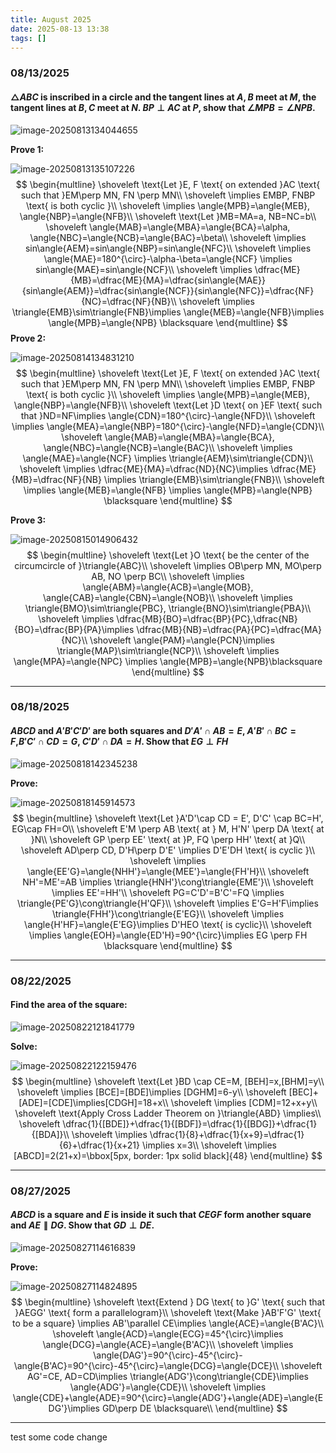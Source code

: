 ```yaml
---
title: August 2025
date: 2025-08-13 13:38
tags: []
---
```


### 08/13/2025

#### $\triangle{ABC}$ is inscribed in a circle and the tangent lines at $A,B$ meet at $M$, the tangent lines at $B,C$ meet at $N$. $BP\perp AC$ at $P$, show that $\angle{MPB}=\angle{NPB}$.

![image-20250813134044655](/assets/images/2025/image-20250730023724296.png)

**Prove 1:**

![image-20250813135107226](/assets/images/2025/image-20250730024501035.png)
$$
\begin{multline}
\shoveleft \text{Let }E, F \text{ on extended }AC \text{ such that }EM\perp MN, FN \perp MN\\
\shoveleft \implies EMBP, FNBP \text{ is both cyclic }\\
\shoveleft \implies \angle{MPB}=\angle{MEB}, \angle{NBP}=\angle{NFB}\\
\shoveleft \text{Let }MB=MA=a, NB=NC=b\\
\shoveleft \angle{MAB}=\angle{MBA}=\angle{BCA}=\alpha, \angle{NBC}=\angle{NCB}=\angle{BAC}=\beta\\
\shoveleft \implies sin\angle{AEM}=sin\angle{NBP}=sin\angle{NFC}\\
\shoveleft \implies \angle{MAE}=180^{\circ}-\alpha-\beta=\angle{NCF} \implies sin\angle{MAE}=sin\angle{NCF}\\
\shoveleft \implies \dfrac{ME}{MB}=\dfrac{ME}{MA}=\dfrac{sin\angle{MAE}}{sin\angle{AEM}}=\dfrac{sin\angle{NCF}}{sin\angle{NFC}}=\dfrac{NF}{NC}=\dfrac{NF}{NB}\\
\shoveleft \implies \triangle{EMB}\sim\triangle{FNB}\implies \angle{MEB}=\angle{NFB}\implies \angle{MPB}=\angle{NPB} \blacksquare
\end{multline}
$$
**Prove 2:**

![image-20250814134831210](/assets/images/2025/image-20250814134831210.png)
$$
\begin{multline}
\shoveleft \text{Let }E, F \text{ on extended }AC \text{ such that }EM\perp MN, FN \perp MN\\
\shoveleft \implies EMBP, FNBP \text{ is both cyclic }\\
\shoveleft \implies \angle{MPB}=\angle{MEB}, \angle{NBP}=\angle{NFB}\\
\shoveleft \text{Let }D \text{ on }EF \text{ such that }ND=NF\implies \angle{CDN}=180^{\circ}-\angle{NFD}\\
\shoveleft \implies \angle{MEA}=\angle{NBP}=180^{\circ}-\angle{NFD}=\angle{CDN}\\
\shoveleft \angle{MAB}=\angle{MBA}=\angle{BCA}, \angle{NBC}=\angle{NCB}=\angle{BAC}\\
\shoveleft \implies \angle{MAE}=\angle{NCF} \implies \triangle{AEM}\sim\triangle{CDN}\\
\shoveleft \implies \dfrac{ME}{MA}=\dfrac{ND}{NC}\implies \dfrac{ME}{MB}=\dfrac{NF}{NB} \implies \triangle{EMB}\sim\triangle{FNB}\\
\shoveleft \implies \angle{MEB}=\angle{NFB} \implies \angle{MPB}=\angle{NPB} \blacksquare
\end{multline}
$$

**Prove 3:**

![image-20250815014906432](/assets/images/2025/image-20250815014906432.png)
$$
\begin{multline}
\shoveleft \text{Let }O \text{ be the center of the circumcircle of }\triangle{ABC}\\
\shoveleft \implies OB\perp MN, MO\perp AB, NO \perp BC\\
\shoveleft \implies \angle{ABM}=\angle{ACB}=\angle{MOB}, \angle{CAB}=\angle{CBN}=\angle{NOB}\\
\shoveleft \implies \triangle{BMO}\sim\triangle{PBC}, \triangle{BNO}\sim\triangle{PBA}\\
\shoveleft \implies \dfrac{MB}{BO}=\dfrac{BP}{PC},\dfrac{NB}{BO}=\dfrac{BP}{PA}\implies \dfrac{MB}{NB}=\dfrac{PA}{PC}=\dfrac{MA}{NC}\\
\shoveleft \angle{PAM}=\angle{PCN}\implies \triangle{MAP}\sim\triangle{NCP}\\
\shoveleft \implies \angle{MPA}=\angle{NPC} \implies \angle{MPB}=\angle{NPB}\blacksquare
\end{multline}
$$

---

### 08/18/2025

#### $ABCD$ and $A'B'C'D'$ are both squares and $D'A' \cap AB = E$, $A'B'\cap BC=F$,$B'C' \cap CD = G$, $C'D' \cap DA = H$. Show that $EG\perp FH$

![image-20250818142345238](/assets/images/2025/image-20250818142345238.png)

**Prove:**

![image-20250818145914573](/assets/images/2025/image-20250818142203428.png)
$$
\begin{multline}
\shoveleft \text{Let }A'D'\cap CD = E', D'C' \cap BC=H', EG\cap FH=O\\
\shoveleft E'M \perp AB \text{ at } M, H'N' \perp DA \text{ at }N\\
\shoveleft GP \perp EE' \text{ at }P, FQ \perp HH' \text{ at }Q\\
\shoveleft AD\perp CD, D'H\perp D'E' \implies D'E'DH \text{ is cyclic }\\
\shoveleft \implies \angle{EE'G}=\angle{NHH'}=\angle{MEE'}=\angle{FH'H}\\
\shoveleft NH'=ME'=AB \implies \triangle{HNH'}\cong\triangle{EME'}\\
\shoveleft \implies EE'=HH'\\
\shoveleft PG=C'D'=B'C'=FQ \implies \triangle{PE'G}\cong\triangle{H'QF}\\
\shoveleft \implies E'G=H'F\implies \triangle{FHH'}\cong\triangle{E'EG}\\
\shoveleft \implies \angle{H'HF}=\angle{E'EG}\implies D'HEO \text{ is cyclic}\\
\shoveleft \implies \angle{EOH}=\angle{ED'H}=90^{\circ}\implies EG \perp FH \blacksquare
\end{multline}
$$

---

### 08/22/2025

#### Find the area of the square:

![image-20250822121841779](/assets/images/2025/image-20250822121750316.png)

**Solve:**

![image-20250822122159476](/assets/images/2025/image-20250822122159476.png)
$$
\begin{multline}
\shoveleft \text{Let }BD \cap CE=M, [BEH]=x,[BHM]=y\\
\shoveleft \implies [BCE]=[BDE]\implies [DGHM]=6-y\\
\shoveleft [BEC]+[ADE]=[CDE]\implies[CDGH]=18+x\\
\shoveleft \implies [CDM]=12+x+y\\
\shoveleft \text{Apply Cross Ladder Theorem on }\triangle{ABD} \implies\\
\shoveleft \dfrac{1}{[BDE]}+\dfrac{1}{[BDF]}=\dfrac{1}{[BDG]}+\dfrac{1}{[BDA]}\\
\shoveleft \implies \dfrac{1}{8}+\dfrac{1}{x+9}=\dfrac{1}{6}+\dfrac{1}{x+21} \implies x=3\\
\shoveleft \implies [ABCD]=2(21+x)=\bbox[5px, border: 1px solid black]{48}
\end{multline}
$$

---

### 08/27/2025

#### $ABCD$ is a square and $E$ is inside it such that $CEGF$ form another square and $AE \parallel DG$. Show that $GD\perp DE$.

![image-20250827114616839](/assets/images/2025/image-20250827114616839.png)

**Prove:**

![image-20250827114824895](/assets/images/2025/image-20250827114824895.png)
$$
\begin{multline}
\shoveleft \text{Extend } DG \text{ to }G' \text{ such that }AEGG' \text{ form a parallelogram}\\
\shoveleft \text{Make }AB'F'G' \text{ to be a square} \implies AB'\parallel CE\implies \angle{ACE}=\angle{B'AC}\\
\shoveleft \angle{ACD}=\angle{ECG}=45^{\circ}\implies \angle{DCG}=\angle{ACE}=\angle{B'AC}\\
\shoveleft \implies \angle{DAG'}=90^{\circ}-45^{\circ}-\angle{B'AC}=90^{\circ}-45^{\circ}=\angle{DCG}=\angle{DCE}\\
\shoveleft AG'=CE, AD=CD\implies \triangle{ADG'}\cong\triangle{CDE}\implies \angle{ADG'}=\angle{CDE}\\
\shoveleft \implies \angle{CDE}+\angle{ADE}=90^{\circ}=\angle{ADG'}+\angle{ADE}=\angle{EDG'}\implies GD\perp DE \blacksquare\\
\end{multline}
$$

---

test some code change
